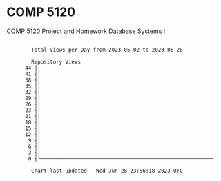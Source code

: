 # COMP 5120
COMP 5120 Project and Homework 
Database Systems I

```

        Total Views per Day from 2023-05-02 to 2023-06-28

        Repository Views
      44 ┼╮
      41 ┤│
      38 ┤│
      35 ┤│
      32 ┤│
      29 ┤│
      26 ┤│
      23 ┤│
      21 ┤│
      18 ┤│
      15 ┤│
      12 ┤│
       9 ┤│
       6 ┤│
       3 ┤│
       0 ┤╰────────────────────────────────────────────────────────

        Chart last updated - Wed Jun 28 23:56:18 2023 UTC
        
```
